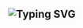 <div align="center">
  

![Typing SVG](https://readme-typing-svg.herokuapp.com/?font=Fira+Code&size=28&duration=3000&color=FF6B00&width=550&lines=Hello%2C%20my%20name%20is%20Mehrubon+%F0%9F%91%8B;Welcome%20to%20my%20profile%21)
---

</div>
